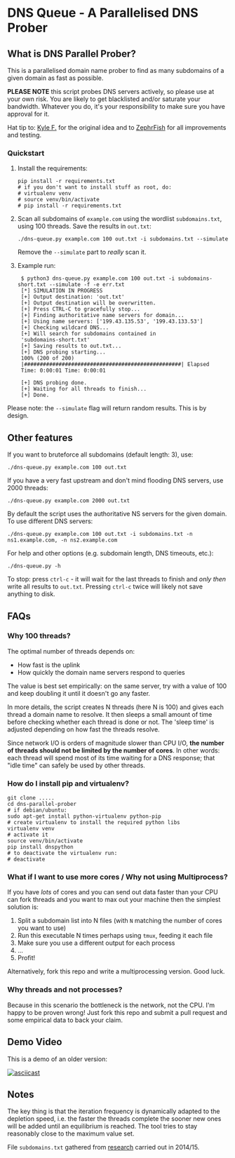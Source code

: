 DNS Queue - A Parallelised DNS Prober
=================================

## What is DNS Parallel Prober?
This is a parallelised domain name prober to find as many subdomains of
a given domain as fast as possible.

**PLEASE NOTE** this script probes DNS servers actively, so please use
at your own risk. You are likely to get blacklisted and/or saturate your
bandwidth. Whatever you do, it's your responsibility to make sure you
have approval for it.

Hat tip to: [Kyle F.](https://github.com/radman404) for the original
idea and to [ZephrFish](https://github.com/ZephrFish) for all
improvements and testing.

### Quickstart

 1. Install the requirements:

        pip install -r requirements.txt
        # if you don't want to install stuff as root, do:
        # virtualenv venv
        # source venv/bin/activate
        # pip install -r requirements.txt

 2. Scan all subdomains of `example.com` using the wordlist
    `subdomains.txt`, using 100 threads. Save the results in `out.txt`:

        ./dns-queue.py example.com 100 out.txt -i subdomains.txt --simulate

    Remove the `--simulate` part to *really* scan it.

 3. Example run:

         $ python3 dns-queue.py example.com 100 out.txt -i subdomains-short.txt --simulate -f -e err.txt
         [*] SIMULATION IN PROGRESS
         [+] Output destination: 'out.txt'
         [+] Output destination will be overwritten.
         [+] Press CTRL-C to gracefully stop...
         [+] Finding authoritative name servers for domain...
         [+] Using name servers: ['199.43.135.53', '199.43.133.53']
         [+] Checking wildcard DNS...
         [+] Will search for subdomains contained in
         'subdomains-short.txt'
         [+] Saving results to out.txt...
         [+] DNS probing starting...
         100% (200 of 200)
         |##################################################| Elapsed
         Time: 0:00:01 Time: 0:00:01

         [+] DNS probing done.
         [+] Waiting for all threads to finish...
         [+] Done.


Please note: the `--simulate` flag will return random results. This is by design.


## Other features

If you want to bruteforce all subdomains (default length: 3), use:

    ./dns-queue.py example.com 100 out.txt

If you have a very fast upstream and don't mind flooding DNS servers, use 2000 threads:

    ./dns-queue.py example.com 2000 out.txt

By default the script uses the authoritative NS servers for the given
domain. To use different DNS servers:

    ./dns-queue.py example.com 100 out.txt -i subdomains.txt -n ns1.example.com, -n ns2.example.com

For help and other options (e.g. subdomain length, DNS timeouts, etc.):

    ./dns-queue.py -h

To stop: press `ctrl-c` - it will wait for the last threads to finish
and *only then* write all results to `out.txt`. Pressing `ctrl-c` twice
will likely not save anything to disk.


## FAQs

### Why 100 threads?

The optimal number of threads depends on:

 * How fast is the uplink
 * How quickly the domain name servers respond to queries

The value is best set empirically: on the same server, try with a value
of 100 and keep doubling it until it doesn't go any faster.

In more details, the script creates N threads (here N is 100) and gives
each thread a domain name to resolve. It then sleeps a small amount of
time before checking whether each thread is done or not.  The 'sleep
time' is adjusted depending on how fast the threads resolve.

Since network I/O is orders of magnitude slower than CPU I/O, **the
number of threads should not be limited by the number of cores**. In
other words: each thread will spend most of its time waiting for a DNS
response; that "idle time" can safely be used by other threads.

### How do I install pip and virtualenv?

    git clone .....
    cd dns-parallel-prober
    # if debian/ubuntu:
    sudo apt-get install python-virtualenv python-pip
    # create virtualenv to install the required python libs
    virtualenv venv
    # activate it
    source venv/bin/activate
    pip install dnspython
    # to deactivate the virtualenv run:
    # deactivate

### What if I want to use more cores / Why not using Multiprocess?

If you have *lots* of cores and you can send out data faster than your CPU can fork threads and you want to max out your machine then the simplest solution is:

 1. Split a subdomain list into N files (with `N` matching the number of cores you want to use)
 2. Run this executable N times perhaps using `tmux`, feeding it each
    file
 3. Make sure you use a different output for each process
 4. ...
 5. Profit!

Alternatively, fork this repo and write a multiprocessing version. Good luck.

### Why threads and not processes?

Because in this scenario the bottleneck is the network, not the CPU. I'm happy to be proven wrong! Just fork this repo and submit a pull request and some empirical data to back your claim.

## Demo Video

This is a demo of an older version:

[![asciicast](https://asciinema.org/a/16teprhj9hykzrl8hmtyrte2k.png)](https://asciinema.org/a/16teprhj9hykzrl8hmtyrte2k)

## Notes

The key thing is that the iteration frequency is dynamically adapted to the depletion speed, i.e. the faster the threads complete the sooner new ones will be added until an equilibrium is reached. The tool tries to stay reasonably close to the maximum value set.

File `subdomains.txt` gathered from [research](http://haxpo.nl/haxpo2015ams/wp-content/uploads/sites/4/2015/04/D1-P.-Mason-K.-Flemming-A.-Gill-All-Your-Hostnames-Are-Belong-to-Us.pdf) carried out in 2014/15.

